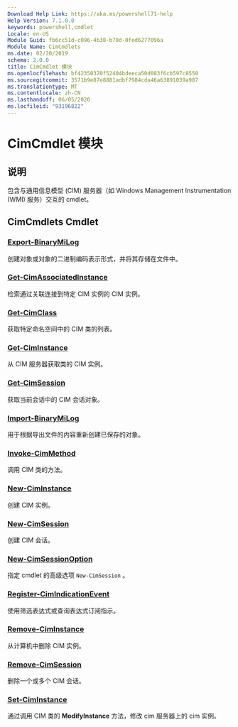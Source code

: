 ```yaml
---
Download Help Link: https://aka.ms/powershell71-help
Help Version: 7.1.0.0
keywords: powershell,cmdlet
Locale: en-US
Module Guid: fb6cc51d-c096-4b38-b78d-0fed6277096a
Module Name: CimCmdlets
ms.date: 02/20/2019
schema: 2.0.0
title: CimCmdlet 模块
ms.openlocfilehash: bf42350370f52404bdeeca50d083f6cb597c8550
ms.sourcegitcommit: 3571b9e87e8881adbf7984cda46a63891039a987
ms.translationtype: MT
ms.contentlocale: zh-CN
ms.lasthandoff: 06/05/2020
ms.locfileid: "93196822"
---
```

# CimCmdlet 模块

## 说明

包含与通用信息模型 (CIM) 服务器（如 Windows Management Instrumentation (WMI) 服务）交互的 cmdlet。

## CimCmdlets Cmdlet

### [Export-BinaryMiLog](Export-BinaryMiLog.md)
创建对象或对象的二进制编码表示形式，并将其存储在文件中。

### [Get-CimAssociatedInstance](Get-CimAssociatedInstance.md)
检索通过关联连接到特定 CIM 实例的 CIM 实例。

### [Get-CimClass](Get-CimClass.md)
获取特定命名空间中的 CIM 类的列表。

### [Get-CimInstance](Get-CimInstance.md)
从 CIM 服务器获取类的 CIM 实例。

### [Get-CimSession](Get-CimSession.md)
获取当前会话中的 CIM 会话对象。

### [Import-BinaryMiLog](Import-BinaryMiLog.md)
用于根据导出文件的内容重新创建已保存的对象。

### [Invoke-CimMethod](Invoke-CimMethod.md)
调用 CIM 类的方法。

### [New-CimInstance](New-CimInstance.md)
创建 CIM 实例。

### [New-CimSession](New-CimSession.md)
创建 CIM 会话。

### [New-CimSessionOption](New-CimSessionOption.md)
指定 cmdlet 的高级选项 `New-CimSession` 。

### [Register-CimIndicationEvent](Register-CimIndicationEvent.md)
使用筛选表达式或查询表达式订阅指示。

### [Remove-CimInstance](Remove-CimInstance.md)
从计算机中删除 CIM 实例。

### [Remove-CimSession](Remove-CimSession.md)
删除一个或多个 CIM 会话。

### [Set-CimInstance](Set-CimInstance.md)
通过调用 CIM 类的 **ModifyInstance** 方法，修改 cim 服务器上的 cim 实例。

